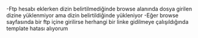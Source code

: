 -Ftp hesabı eklerken dizin belirtilmediğinde browse alanında dosya girilen dizine yüklenmiyor ama dizin belirtildiğinde yükleniyor 
-Eğer browse sayfasında bir ftp içine girilirse herhangi bir linke gidilmeye çalışıldığında template hatası alıyorum